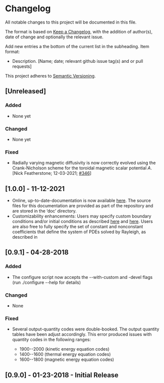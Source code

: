 # Changelog
All notable changes to this project will be documented in this file.

The format is based on [Keep a Changelog](https://keepachangelog.com/en/1.0.0/),
with the addition of author(s), date of change and optionally the relevant issue. 

Add new entries a the bottom of the current list in the subheading. Item format: 
- Description. [Name; date; relevant github issue tag(s) and or pull requests]

This project adheres to [Semantic Versioning](https://semver.org/spec/v2.0.0.html).

## [Unreleased]
### Added
- None yet
 
### Changed
- None yet

### Fixed
- Radially varying magnetic diffusivity is now correctly evolved using the Crank-Nicholson scheme for the toroidal magnetic scalar potential *A*. \[Nick Featherstone; 12-03-2021; [#346](https://github.com/geodynamics/Rayleigh/pull/346)\]

## [1.0.0] - 11-12-2021
- Online, up-to-date-documentation is now available [here](https://rayleigh-documentation.readthedocs.io/en/latest/index.html).  The source files for this documentation are provided as part of the repository and are stored in the ‘doc’ directory.
- Customizability enhancements:  Users may specify custom boundary conditions and/or initial conditions as described [here](https://rayleigh-documentation.readthedocs.io/en/latest/doc/source/User_Guide/physics.html?highlight=generic#generic-boundary-conditions) and [here](https://rayleigh-documentation.readthedocs.io/en/latest/doc/source/User_Guide/physics.html?highlight=generic#generic-initial-conditions).  Users are also free to fully specify the set of constant and nonconstant coefficients that define the system of PDEs solved by Rayleigh, as described in

## [0.9.1] - 04-28-2018
### Added
- The configure script now accepts the --with-custom and -devel flags (run ./configure --help for details)
 
### Changed
- None

### Fixed
- Several output-quantity codes were double-booked. The output quantity tables have been adjust accordingly.  This error produced issues with quantity codes in the following ranges:

    - 1900--2000 (kinetic energy equation codes)
    - 1400--1600 (thermal energy equation codes)
    - 1600--1800 (magnetic energy equation codes)


## [0.9.0] - 01-23-2018 - Initial Release


